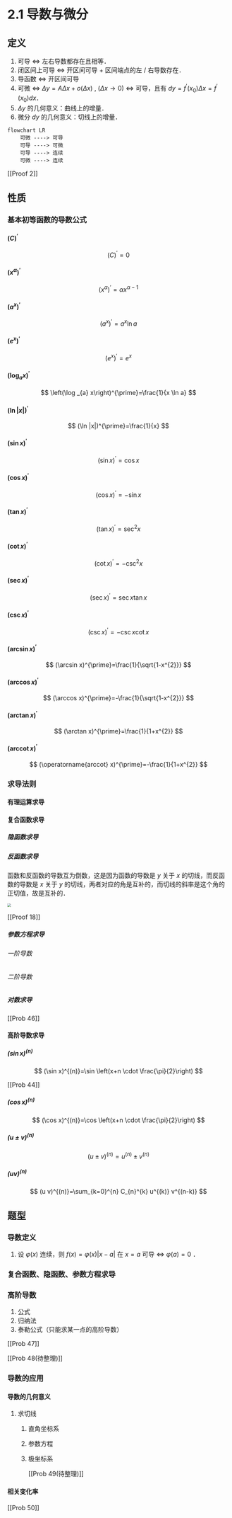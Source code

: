 # 2.1 导数与微分

## 定义

1. 可导 $\Leftrightarrow$ <!-- cloze -->左右导数都存在且相等<!-- cloze -->．
2. 闭区间上可导 $\Leftrightarrow$ <!-- cloze -->开区间可导 + 区间端点的左 / 右导数存在<!-- cloze -->．
3. 导函数 $\Leftrightarrow$ <!-- cloze -->开区间可导<!-- cloze -->
4. 可微 $\Leftrightarrow$ <!-- cloze -->$\Delta y=A\Delta x+o(\Delta x)\ ,\ (\Delta x\to 0)$<!-- cloze --> $\Leftrightarrow$ <!-- cloze -->可导，且有 $dy=f^{'}(x_0)\Delta x=f^{'}(x_0)dx$<!-- cloze -->．
5. $\Delta y$ 的几何意义：<!-- cloze -->曲线上的增量<!-- cloze -->．
6. 微分 $dy$ 的几何意义：<!-- cloze -->切线上的增量<!-- cloze -->．

<!-- extra -->

```mermaid
flowchart LR
    可微 ----> 可导
    可导 ----> 可微
    可导 ----> 连续
    可微 ----> 连续
```

[[Proof 2]]
<!-- extra -->

## 性质

### 基本初等函数的导数公式

#### $(C)^{\prime}$

<!-- basic -->

$$
(C)^{\prime}=0
$$

<!-- basic -->

#### $\left(x^{\alpha}\right)^{\prime}$

<!-- basic -->

$$
\left(x^{\alpha}\right)^{\prime}=\alpha x^{\alpha-1}
$$

<!-- basic -->

#### $\left(a^{x}\right)^{\prime}$

<!-- basic -->

$$
\left(a^{x}\right)^{\prime}=a^{x} \ln a
$$

<!-- basic -->

#### $\left(e^{x}\right)^{\prime}$

<!-- basic -->

$$
\left(e^{x}\right)^{\prime}=e^{x}
$$

<!-- basic -->

#### $\left(\log _{a} x\right)^{\prime}$

<!-- basic -->

$$
\left(\log _{a} x\right)^{\prime}=\frac{1}{x \ln a}
$$

<!-- basic -->

#### $(\ln |x|)^{\prime}$

<!-- basic -->

$$
(\ln |x|)^{\prime}=\frac{1}{x}
$$

<!-- basic -->

#### $(\sin x)^{\prime}$

<!-- basic -->

$$
(\sin x)^{\prime}=\cos x
$$

<!-- basic -->

#### $(\cos x)^{\prime}$

<!-- basic -->

$$
(\cos x)^{\prime}=-\sin x
$$

<!-- basic -->

#### $(\tan x)^{\prime}$

<!-- basic -->

$$
(\tan x)^{\prime}=\sec ^{2} x
$$

<!-- basic -->

#### $(\cot x)^{\prime}$

<!-- basic -->

$$
(\cot x)^{\prime}=-\csc ^{2} x
$$

<!-- basic -->

#### $(\sec x)^{\prime}$

<!-- basic -->

$$
(\sec x)^{\prime}=\sec x \tan x
$$

<!-- basic -->

#### $(\csc x)^{\prime}$

<!-- basic -->

$$
(\csc x)^{\prime}=-\csc x \cot x
$$

<!-- basic -->

#### $(\arcsin x)^{\prime}$

<!-- basic -->

$$
(\arcsin x)^{\prime}=\frac{1}{\sqrt{1-x^{2}}}
$$

<!-- basic -->

#### $(\arccos x)^{\prime}$

<!-- basic -->

$$
(\arccos x)^{\prime}=-\frac{1}{\sqrt{1-x^{2}}}
$$

<!-- basic -->

#### $(\arctan x)^{\prime}$

<!-- basic -->

$$
(\arctan x)^{\prime}=\frac{1}{1+x^{2}}
$$

<!-- basic -->

#### $(\operatorname{arccot} x)^{\prime}$

<!-- basic -->

$$
(\operatorname{arccot} x)^{\prime}=-\frac{1}{1+x^{2}}
$$

<!-- basic -->

### 求导法则

#### 有理运算求导

#### 复合函数求导

##### 隐函数求导

##### 反函数求导

函数和反函数的导数互为倒数，这是因为函数的导数是 $y$ 关于 $x$ 的切线，而反函数的导数是 $x$ 关于 $y$ 的切线，两者对应的角是互补的，而切线的斜率是这个角的正切值，故是互补的．

<img src="/Users/yangdong/Library/CloudStorage/OneDrive-Personal/Media/Knowledge Base.media/函数和反函数的导数互为倒数.png" class="pre" style="zoom:50%" >

[[Proof 18]]

##### 参数方程求导

###### 一阶导数

###### 二阶导数

##### 对数求导

[[Prob 46]]

#### 高阶导数求导

##### $(\sin x)^{(n)}$

<!-- basic -->

$$
(\sin x)^{(n)}=\sin \left(x+n \cdot \frac{\pi}{2}\right)
$$

<!-- basic -->

<!-- extra -->

[[Prob 44]]

<!-- extra -->

##### $(\cos x)^{(n)}$

<!-- basic -->

$$
(\cos x)^{(n)}=\cos \left(x+n \cdot \frac{\pi}{2}\right)
$$

<!-- basic -->

##### $(u\pm v)^{(n)}$

<!-- basic -->

$$
(u \pm v)^{(n)}=u^{(n)} \pm v^{(n)}
$$

<!-- basic -->

##### $(uv)^{(n)}$

<!-- basic -->

$$
(u v)^{(n)}=\sum_{k=0}^{n} C_{n}^{k} u^{(k)} v^{(n-k)}
$$

<!-- basic -->

## 题型

### 导数定义

1. 设 $\varphi(x)$ 连续，则 $f(x)=\varphi(x)|x-a|$ 在 $x=a$ 可导 $\Leftrightarrow$ <!-- cloze -->$\varphi(a)=0$<!-- cloze --> ．

### 复合函数、隐函数、参数方程求导

### 高阶导数

1. 公式
2. 归纳法
3. 泰勒公式（只能求某一点的高阶导数）

[[Prob 47]]

[[Prob 48(待整理)]]

### 导数的应用

#### 导数的几何意义

1. 求切线
    1. 直角坐标系
    2. 参数方程
    3. 极坐标系

        [[Prob 49(待整理)]]

#### 相关变化率

[[Prob 50]]
